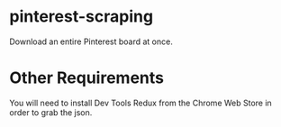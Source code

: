 # pinterest-scraping
Download an entire Pinterest board at once.

# Other Requirements
You will need to install Dev Tools Redux from the Chrome Web Store in order to grab the json.

